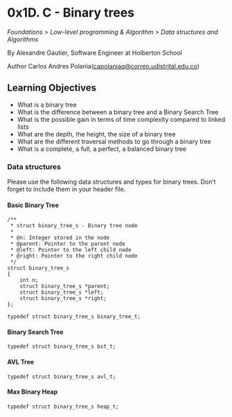 # 0x1D. C - Binary trees

_Foundations > Low-level programming & Algorithm > Data structures and Algorithms_

By Alexandre Gautier, Software Engineer at Holberton School

Author Carlos Andres Polania(capolaniaq@correo.udistrital.edu.co)

## Learning Objectives
-   What is a binary tree
-   What is the difference between a binary tree and a Binary Search Tree
-   What is the possible gain in terms of time complexity compared to linked lists
-   What are the depth, the height, the size of a binary tree
-   What are the different traversal methods to go through a binary tree
-   What is a complete, a full, a perfect, a balanced binary tree

### Data structures

Please use the following data structures and types for binary trees. Don’t forget to include them in your header file.

#### Basic Binary Tree

```
/**
 * struct binary_tree_s - Binary tree node
 *
 * @n: Integer stored in the node
 * @parent: Pointer to the parent node
 * @left: Pointer to the left child node
 * @right: Pointer to the right child node
 */
struct binary_tree_s
{
    int n;
    struct binary_tree_s *parent;
    struct binary_tree_s *left;
    struct binary_tree_s *right;
};

typedef struct binary_tree_s binary_tree_t;
```
#### Binary Search Tree
```
typedef struct binary_tree_s bst_t;
```
#### AVL Tree
```
typedef struct binary_tree_s avl_t;
```
#### Max Binary Heap
```
typedef struct binary_tree_s heap_t;
```